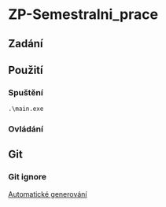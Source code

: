 # ZP-Semestralni_prace

## Zadání

## Použití
### Spuštění
```cmd
.\main.exe
```
### Ovládání

## Git
### Git ignore
[Automatické generování](https://www.toptal.com/developers/gitignore)